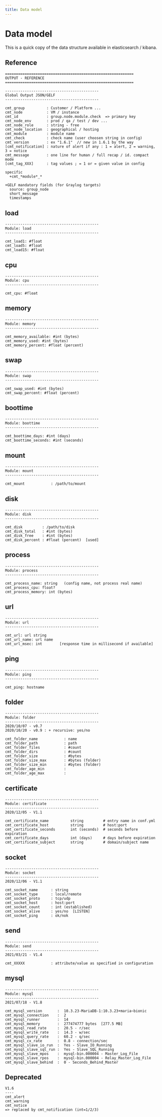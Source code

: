 ```yaml
---
title: Data model
---
```


# Data model

This is a quick copy of the data structure available in elasticsearch / kibana.

## Reference

    ===========================================================
    OUTPUT - REFERENCE
    ===========================================================

    -------------------------------------------
    Global Output JSON/GELF
    -------------------------------------------

    cmt_group          : Customer / Platform ...
    cmt_node           : VM / instance
    cmt_id             : group.node.module.check  => primary key
    cmt_node_env       : prod / qa / test / dev ...
    cmt_node_role      : string - free
    cmt_node_location  : geographical / hosting
    cmt_module         : module name
    cmt_check          : check name (user choosen string in config)
    cmt_version        : ex "1.6.1"  // new in 1.6.1 by the way
    [cmt_notification] : nature of alert if any : 1 = alert, 2 = warning, 3 = notice
    cmt_message        : one line for human / full recap / id. compact mode
    [cmt_tag_XXX]      : tag values ; = 1 or = given value in config

    specific
      +cmt_*module*_*

    +GELF mandatory fields (for Graylog targets)
      source: group_node
      short_message
      timestamps


## load

    -------------------------------------------
    Module: load
    -------------------------------------------

    cmt_load1: #float
    cmt_load5: #float
    cmt_load15: #float


## cpu

    -------------------------------------------
    Module: cpu
    -------------------------------------------

    cmt_cpu: #float


## memory

    -------------------------------------------
    Module: memory
    -------------------------------------------

    cmt_memory_available: #int (bytes)
    cmt_memory_used: #int (bytes)
    cmt_memory_percent: #float (percent)


## swap

    -------------------------------------------
    Module: swap
    -------------------------------------------

    cmt_swap_used: #int (bytes)
    cmt_swap_percent: #float (percent)


## boottime

    -------------------------------------------
    Module: boottime
    -------------------------------------------

    cmt_boottime_days: #int (days)
    cmt_boottime_seconds: #int (seconds)


## mount

    -------------------------------------------
    Module: mount
    -------------------------------------------

    cmt_mount            : /path/to/mount


## disk

    -------------------------------------------
    Module: disk
    -------------------------------------------

    cmt_disk         : /path/to/disk
    cmt_disk_total   : #int (bytes)
    cmt_disk_free    : #int (bytes)
    cmt_disk_percent : #float (percent)  [used]


## process

    -------------------------------------------
    Module: process
    -------------------------------------------

    cmt_process_name: string   (config name, not process real name)
    cmt_process_cpu: float?
    cmt_process_memory: int (bytes)


## url

    -------------------------------------------
    Module: url
    -------------------------------------------

    cmt_url: url string
    cmt_url_name: url name
    cmt_url_msec: int        [response time in millisecond if available]


## ping

    -------------------------------------------
    Module: ping
    -------------------------------------------

    cmt_ping: hostname


## folder

    -------------------------------------------
    Module: folder
    -------------------------------------------
    2020/10/07 - v0.7
    2020/10/20 - v0.9 : + recursive: yes/no

    cmt_folder_name            : name
    cmt_folder_path            : path
    cmt_folder_files           : #count
    cmt_folder_dirs            : #count
    cmt_folder_size            : #bytes
    cmt_folder_size_max        : #bytes (folder)
    cmt_folder_size_min        : #bytes (folder)
    cmt_folder_age_min         :
    cmt_folder_age_max         :


## certificate 

    -------------------------------------------
    Module: certificate
    -------------------------------------------
    2020/12/05 - V1.1

    cmt_certificate_name          string         # entry name in conf.yml
    cmt_certificate_host          string         # host:port
    cmt_certificate_seconds       int (seconds)  # seconds before expiration
    cmt_certificate_days          int (days)     # days before expiration
    cmt_certificate_subject       string         # domain/subject name


## socket

    -------------------------------------------
    Module: socket
    -------------------------------------------
    2020/12/06 - V1.1

    cmt_socket_name      : string
    cmt_socket_type      : local/remote
    cmt_socket_proto     : tcp/udp
    cmt_socket_host      : host:port
    cmt_socket_count     : int (established)
    cmt_socket_alive     : yes/no  [LISTEN]
    cmt_socket_ping      : ok/nok


## send

    -------------------------------------------
    Module: send
    -------------------------------------------
    2021/03/21 - V1.4

    cmt_XXXXX            : attribute/value as specified in configuration


## mysql

    -------------------------------------------
    Module: mysql
    -------------------------------------------
    2021/07/18 - V1.8

    cmt_mysql_version       :  10.3.23-MariaDB-1:10.3.23+maria~bionic
    cmt_mysql_connection    :  2
    cmt_mysql_runner        :  14
    cmt_mysql_memory        :  277474777 bytes  [277.5 MB]
    cmt_mysql_read_rate     :  20.5 - r/sec
    cmt_mysql_write_rate    :  14.3 - w/sec
    cmt_mysql_query_rate    :  60.2 - q/sec
    cmt_mysql_cx_rate       :  0.8 - connection/sec
    cmt_mysql_slave_io_run  :  Yes - Slave_IO_Running
    cmt_mysql_slave_sql_run :  Yes - Slave_SQL_Running
    cmt_mysql_slave_mpos    :  mysql-bin.000004 - Master_Log_File
    cmt_mysql_slave_rpos    :  mysql-bin.000004 - Relay_Master_Log_File
    cmt_mysql_slave_behind  :  0 - Seconds_Behind_Master


## Deprecated
   

    V1.6
    ----
    cmt_alert
    cmt_warning
    cmt_notice
    => replaced by cmt_notification (int=1/2/3)